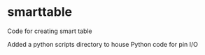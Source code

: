# smarttable
Code for creating smart table


Added a python scripts directory to house Python code for pin I/O
